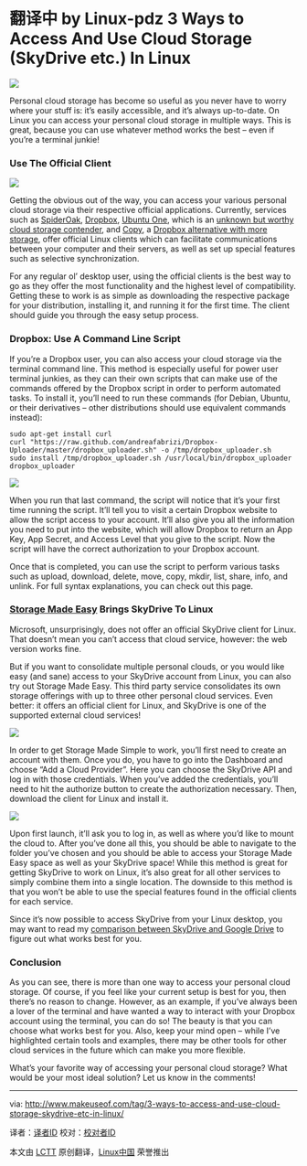 翻译中 by Linux-pdz
3 Ways to Access And Use Cloud Storage (SkyDrive etc.) In Linux
================================================================================
![](http://main.makeuseoflimited.netdna-cdn.com/wp-content/uploads/2013/10/linux-cloud-840x420.jpg)

Personal cloud storage has become so useful as you never have to worry where your stuff is: it’s easily accessible, and it’s always up-to-date. On Linux you can access your personal cloud storage in multiple ways. This is great, because you can use whatever method works the best – even if you’re a terminal junkie!

### Use The Official Client ###

![](http://main.makeuseoflimited.netdna-cdn.com/wp-content/uploads/2013/10/linux_accessing_cloud_ubuntu_one.jpg)

Getting the obvious out of the way, you can access your various personal cloud storage via their respective official applications. Currently, services such as [SpiderOak][1], [Dropbox][2], [Ubuntu One][3], which is an [unknown but worthy cloud storage contender][4], and [Copy][5], a [Dropbox alternative with more storage][6], offer official Linux clients which can facilitate communications between your computer and their servers, as well as set up special features such as selective synchronization.

For any regular ol’ desktop user, using the official clients is the best way to go as they offer the most functionality and the highest level of compatibility. Getting these to work is as simple as downloading the respective package for your distribution, installing it, and running it for the first time. The client should guide you through the easy setup process.

### Dropbox: Use A Command Line Script ###

If you’re a Dropbox user, you can also access your cloud storage via the terminal command line. This method is especially useful for power user terminal junkies, as they can their own scripts that can make use of the commands offered by the Dropbox script in order to perform automated tasks. To install it, you’ll need to run these commands (for Debian, Ubuntu, or their derivatives – other distributions should use equivalent commands instead):

    sudo apt-get install curl
    curl "https://raw.github.com/andreafabrizi/Dropbox-Uploader/master/dropbox_uploader.sh" -o /tmp/dropbox_uploader.sh
    sudo install /tmp/dropbox_uploader.sh /usr/local/bin/dropbox_uploader
    dropbox_uploader

![](http://main.makeuseoflimited.netdna-cdn.com/wp-content/uploads/2013/10/linux_accessing_cloud_terminal_dropbox.jpg)

When you run that last command, the script will notice that it’s your first time running the script. It’ll tell you to visit a certain Dropbox website to allow the script access to your account. It’ll also give you all the information you need to put into the website, which will allow Dropbox to return an App Key, App Secret, and Access Level that you give to the script. Now the script will have the correct authorization to your Dropbox account.

Once that is completed, you can use the script to perform various tasks such as upload, download, delete, move, copy, mkdir, list, share, info, and unlink. For full syntax explanations, you can check out this page.

### [Storage Made Easy][7] Brings SkyDrive To Linux ###

Microsoft, unsurprisingly, does not offer an official SkyDrive client for Linux. That doesn’t mean you can’t access that cloud service, however: the web version works fine.

But if you want to consolidate multiple personal clouds, or you would like easy (and sane) access to your SkyDrive account from Linux, you can also try out Storage Made Easy. This third party service consolidates its own storage offerings with up to three other personal cloud services. Even better: it offers an official client for Linux, and SkyDrive is one of the supported external cloud services!

![](http://main.makeuseoflimited.netdna-cdn.com/wp-content/uploads/2013/10/linux_accessing_cloud_configure_skydrive.jpg)

In order to get Storage Made Simple to work, you’ll first need to create an account with them. Once you do, you have to go into the Dashboard and choose “Add a Cloud Provider”. Here you can choose the SkyDrive API and log in with those credentials. When you’ve added the credentials, you’ll need to hit the authorize button to create the authorization necessary. Then, download the client for Linux and install it.

![](http://main.makeuseoflimited.netdna-cdn.com/wp-content/uploads/2013/10/linux_accessing_cloud_storagemadeeasy.jpg)

Upon first launch, it’ll ask you to log in, as well as where you’d like to mount the cloud to. After you’ve done all this, you should be able to navigate to the folder you’ve chosen and you should be able to access your Storage Made Easy space as well as your SkyDrive space! While this method is great for getting SkyDrive to work on Linux, it’s also great for all other services to simply combine them into a single location. The downside to this method is that you won’t be able to use the special features found in the official clients for each service.

Since it’s now possible to access SkyDrive from your Linux desktop, you may want to read my [comparison between SkyDrive and Google Drive][8] to figure out what works best for you.

### Conclusion ###

As you can see, there is more than one way to access your personal cloud storage. Of course, if you feel like your current setup is best for you, then there’s no reason to change. However, as an example, if you’ve always been a lover of the terminal and have wanted a way to interact with your Dropbox account using the terminal, you can do so! The beauty is that you can choose what works best for you. Also, keep your mind open – while I’ve highlighted certain tools and examples, there may be other tools for other cloud services in the future which can make you more flexible.

What’s your favorite way of accessing your personal cloud storage? What would be your most ideal solution? Let us know in the comments!

--------------------------------------------------------------------------------

via: http://www.makeuseof.com/tag/3-ways-to-access-and-use-cloud-storage-skydrive-etc-in-linux/

译者：[译者ID](https://github.com/译者ID) 校对：[校对者ID](https://github.com/校对者ID)

本文由 [LCTT](https://github.com/LCTT/TranslateProject) 原创翻译，[Linux中国](http://linux.cn/) 荣誉推出

[1]:https://spideroak.com/opendownload/
[2]:https://www.dropbox.com/install?os=lnx
[3]:http://one.ubuntu.com/
[4]:http://www.makeuseof.com/tag/ubuntu-unknown-worthy-contender-cloud-storage/
[5]:http://www.copy.com/
[6]:http://www.makeuseof.com/tag/copy-a-dropbox-alternative-with-more-storage-mac-linux-windows-ios-android/
[7]:http://storagemadeeasy.com/
[8]:http://www.makeuseof.com/tag/skydrive-vs-google-drive-which-is-best-for-office-productivity/
